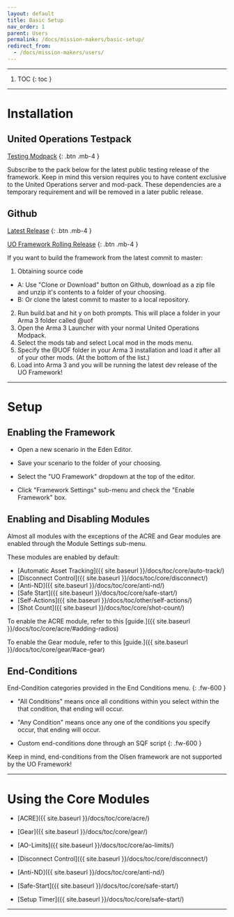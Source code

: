 ```yaml
---
layout: default
title: Basic Setup
nav_order: 1
parent: Users
permalink: /docs/mission-makers/basic-setup/
redirect_from: 
  - /docs/mission-makers/users/
---
```


---

1. TOC
{: toc }

---

# Installation

## United Operations Testpack

[Testing Modpack](https://steamcommunity.com/sharedfiles/filedetails/?id=849706204)
{: .btn .mb-4 }

Subscribe to the pack below for the latest public testing release of the framework.
Keep in mind this version requires you to have content exclusive to the United Operations server and mod-pack.
These dependencies are a temporary requirement and will be removed in a later public release.	

## Github

[Latest Release](https://github.com/unitedoperations/UnitedOperationsFramework/releases/latest/)
{: .btn .mb-4 }

[UO Framework Rolling Release](https://steamcommunity.com/sharedfiles/filedetails/?id=1681312425)
{: .btn .mb-4 }


If you want to build the framework from the latest commit to master:

1. Obtaining source code
- A: Use "Clone or Download" button on Github, download as a zip file and unzip it's contents to a folder of your choosing.
- B: Or clone the latest commit to master to a local repository.
2. Run build.bat and hit y on both prompts. This will place a folder in your Arma 3 folder called @uof
3. Open the Arma 3 Launcher with your normal United Operations Modpack.
4. Select the mods tab and select Local mod in the mods menu.
5. Specify the @UOF folder in your Arma 3 installation and load it after all of your other mods. (At the bottom of the list.)
6. Load into Arma 3 and you will be running the latest dev release of the UO Framework!

---

# Setup

## Enabling the Framework

* Open a new scenario in the Eden Editor.

<!-- ![image-title-here]({{ site.baseurl }}/resources/images/setup/framework_scenario.gif){:class="img-responsive"} -->

* Save your scenario to the folder of your choosing.

<!-- ![image-title-here]({{ site.baseurl }}/resources/images/setup/framework_save.png){:class="img-responsive"} -->

* Select the "UO Framework" dropdown at the top of the editor.

<!-- ![image-title-here]({{ site.baseurl }}/resources/images/setup/framework_dropdown.png){:class="img-responsive"} -->

* Click "Framework Settings" sub-menu and check the "Enable Framework" box.

<!-- ![image-title-here]({{ site.baseurl }}/resources/images/setup/framework_enable.png){:class="img-responsive"} -->

## Enabling and Disabling Modules

Almost all modules with the exceptions of the ACRE and Gear modules are enabled through the Module Settings sub-menu.

<!-- ![image-title-here]({{ site.baseurl }}/resources/images/setup/module_settings.png){:class="img-responsive"} -->

These modules are enabled by default:

* [Automatic Asset Tracking]({{ site.baseurl }}/docs/toc/core/auto-track/)
* [Disconnect Control]({{ site.baseurl }}/docs/toc/core/disconnect/)
* [Anti-ND]({{ site.baseurl }}/docs/toc/core/anti-nd/)
* [Safe Start]({{ site.baseurl }}/docs/toc/core/safe-start/)
* [Self-Actions]({{ site.baseurl }}/docs/toc/other/self-actions/)
* [Shot Count]({{ site.baseurl }}/docs/toc/core/shot-count/)

To enable the ACRE module, refer to this [guide.]({{ site.baseurl }}/docs/toc/core/acre/#adding-radios)

To enable the Gear module, refer to this [guide.]({{ site.baseurl }}/docs/toc/core/gear/#ace-gear)

<!-- TODO -->
<!-- ## Briefings

* Basic text and image based guide for

* using the briefing module -->

## End-Conditions

End-Condition categories provided in the End Conditions menu.
{: .fw-600 }

  - "All Conditions" means once all conditions within you select within the that condition, that ending will occur.
  <!-- ![image-title-here]({{ site.baseurl }}/resources/images/setup/endcond_all.png){:class="img-responsive"} -->
  - "Any Condition" means once any one of the conditions you specify occur, that ending will occur.
  <!-- ![image-title-here]({{ site.baseurl }}/resources/images/setup/endcond_any.png){:class="img-responsive"} -->
  - Custom end-conditions done through an SQF script
	{: .fw-600 }

Keep in mind, end-conditions from the Olsen framework are not supported by the UO Framework!
  <!-- * [Here's]({{ site.baseurl }}/docs/mission-makers/end_cond/#porting-from-olsen) how to convert your Olsen end-conditions to the UO Framework -->

---

# Using the Core Modules

* [ACRE]({{ site.baseurl }}/docs/toc/core/acre/)

* [Gear]({{ site.baseurl }}/docs/toc/core/gear/)

* [AO-Limits]({{ site.baseurl }}/docs/toc/core/ao-limits/)

* [Disconnect Control]({{ site.baseurl }}/docs/toc/core/disconnect/)

* [Anti-ND]({{ site.baseurl }}/docs/toc/core/anti-nd/)

* [Safe-Start]({{ site.baseurl }}/docs/toc/core/safe-start/)

* [Setup Timer]({{ site.baseurl }}/docs/toc/core/safe-start/)

---
